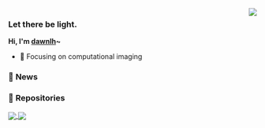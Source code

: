 
<img align="right" src="https://github-readme-stats.vercel.app/api?username=dawnlh&show_icons=true&include_all_commits=true&count_private=true&theme=material-palenight" />

### Let there be light.
**Hi, I'm [dawnlh](https://github.com/dawnlh)~**

- 🔭 Focusing on computational imaging

<!---<img align="right" src="https://github-readme-stats.vercel.app/api/top-langs/?username=dawnlh&layout=compact&theme=material-palenight" />--->

### 💬  **News**



### 📖 **Repositories**


<a href="https://github.com/dawnlh/low-light-image-enhancement-resources">
  <img align="center" src="https://github-readme-stats.vercel.app/api/pin/?username=dawnlh&repo=low-light-image-enhancement-resources&theme=material-palenight" />
</a>
<a href="https://github.com/dawnlh/image_registration_n_splitting">
  <img align="center" src="https://github-readme-stats.vercel.app/api/pin/?username=dawnlh&repo=image_registration_n_splitting&theme=material-palenight" />
</a>
